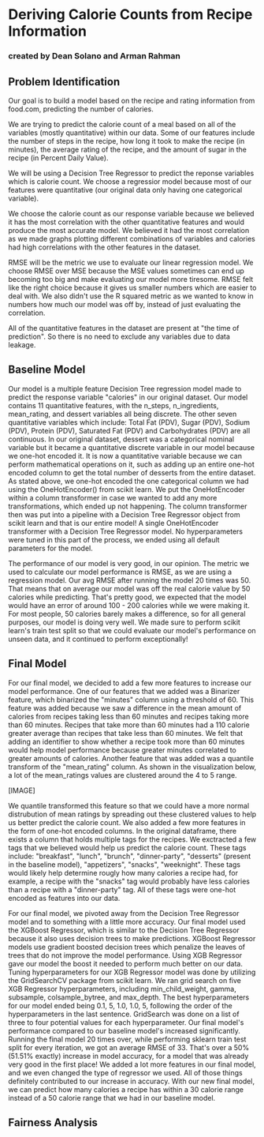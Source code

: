 # Deriving Calorie Counts from Recipe Information

### created by Dean Solano and Arman Rahman

## Problem Identification
 Our goal is to build a model based on the recipe and rating information from food.com, predicting the number of calories.

 We are trying to predict the calorie count of a meal based on all of the variables (mostly quantitative) within our data. Some of our features include the number of steps in the recipe, how long it took to make the recipe (in minutes), the average rating of the recipe, and the amount of sugar in the recipe (in Percent Daily Value).

 We will be using a Decision Tree Regressor to predict the reponse variables which is calorie count. We choose a regressior model because most of our features were quantitative (our original data only having one categorical variable).

We choose the calorie count as our response variable because we believed it has the most correlation 
with the other quantitative features and would produce the most accurate model. We believed it had the most correlation as we made graphs plotting different combinations of variables and calories had high correlations with the other features in the dataset. 

RMSE will be the metric we use to evaluate our linear regression model. We choose RMSE over MSE because the MSE values sometimes can end up becoming too big and make evaluating our model more tiresome. RMSE felt like the right choice because it gives us smaller numbers which are easier to deal with. We also didn't use the R squared metric as we wanted to know in numbers how much our model was off by, instead of just evaluating the correlation. 

All of the quantitative features in the dataset are present at "the time of prediction". So there is no need to exclude any variables due to data leakage.

## Baseline Model
 Our model is a multiple feature Decision Tree regression model made to predict the response variable "calories" in our original dataset. Our model contains 11 quantitative features, with the n_steps, n_ingredients, mean_rating, and dessert variables all being discrete. The other seven quantitative variables which include: Total Fat (PDV), Sugar (PDV), Sodium (PDV), Protein (PDV), Saturated Fat (PDV) and Carbohydrates (PDV) are all continuous. In our original dataset, dessert was a categorical nominal variable but it became a quantitative discrete variable in our model because we one-hot encoded it. It is now a quantitative variable because we can perform mathematical operations on it, such as adding up an entire one-hot encoded column to get the total number of desserts from the entire dataset. As stated above, we one-hot encoded the one categorical column we had using the OneHotEncoder() from scikit learn. We put the OneHotEncoder within a column transformer in case we wanted to add any more transformations, which ended up not happening. The column transformer then was put into a pipeline with a Decision Tree Regressor object from scikit learn and that is our entire model! A single OneHotEncoder transformer with a Decision Tree Regressor model. No hyperparameters were tuned in this part of the process, we ended using all default parameters for the model.

The performance of our model is very good, in our opinion. The metric we used to calculate our model performance is RMSE, as we are using a regression model. Our avg RMSE after running the model 20 times was 50. That means that on average our model was off the real calorie value by 50 calories while predicting. That's pretty good, we expected that the model would have an error of around 100 - 200 calories while we were making it. For most people, 50 calories barely makes a difference, so for all general purposes, our model is doing very well. We made sure to perform scikit learn's train test split so that we could evaluate our model's performance on unseen data, and it continued to perform exceptionally! 

## Final Model
For our final model, we decided to add a few more features to increase our model performance. One of our features that we added was a Binarizer feature, which binarized the "minutes" column using a threshold of 60. This feature was added because we saw a difference in the mean amount of calories from recipes taking less than 60 minutes and recipes taking more than 60 minutes. Recipes that take more than 60 minutes had a 110 calorie greater average than recipes that take less than 60 minutes. We felt that adding an identifier to show whether a recipe took more than 60 minutes would help model performance because greater minutes correlated to greater amounts of calories. Another feature that was added was a quantile transform of the "mean_rating" column. As shown in the visualization below, a lot of the mean_ratings values are clustered around the 4 to 5 range. 

[IMAGE]

We quantile transformed this feature so that we could have a more normal distrubution of mean ratings by spreading out these clustered values to help us better predict the calorie count. We also added a few more features in the form of one-hot encoded columns. In the original dataframe, there exists a column that holds multiple tags for the recipes. We exctracted a few tags that we believed would help us predict the calorie count. These tags include: "breakfast", "lunch", "brunch", "dinner-party", "desserts" (present in the baseline model), "appetizers", "snacks", "weeknight". These tags would likely help determine rougly how many calories a recipe had, for example, a recipe with the "snacks" tag would probably have less calories than a recipe with a "dinner-party" tag. All of these tags were one-hot encoded as features into our data.

For our final model, we pivoted away from the Decision Tree Regressor model and to something with a little more accuracy. Our final model used the XGBoost Regressor, which is similar to the Decision Tree Regressor because it also uses decision trees to make predictions. XGBoost Regressor models use gradient boosted decision trees which penalize the leaves of trees that do not improve the model performance. Using XGB Regressor gave our model the boost it needed to perform much better on our data. Tuning hyperparameters for our XGB Regressor model was done by utilizing the GridSearchCV package from scikit learn. We ran grid search on five XGB Regressor hyperparameters, including min_child_weight, gamma, subsample, colsample_bytree, and max_depth. The best hyperparameters for our model ended being 
0.1, 5, 1.0, 1.0, 5, following the order of the hyperparameters in the last sentence. GridSearch was done on a list of three to four potential values for each hyperparameter. Our final model's performance compared to our baseline model's increased significantly. Running the final model 20 times over, while performing sklearn train test split for every iteration, we got an average RMSE of 33. That's over a 50% (51.51% exactly) increase in model accuracy, for a model that was already very good in the first place! We added a lot more features in our final model, and we even changed the type of regressor we used. All of those things definitely contributed to our increase in accuracy. With our new final model, we can predict how many calories a recipe has within a 30 calorie range instead of a 50 calorie range that we had in our baseline model.

## Fairness Analysis 
